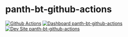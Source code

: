 # panth-bt-github-actions

[![Github Actions](https://github.com/bluecadet/panth-bt-github-actions/actions/workflows/build_deploy_and_test.yml/badge.svg)](https://github.com/bluecadet/panth-bt-github-actions/actions/workflows/build_deploy_and_test.yml)
[![Dashboard panth-bt-github-actions](https://img.shields.io/badge/dashboard-panth_bt_github_actions-yellow.svg)](https://dashboard.pantheon.io/sites/fa023b88-f8a0-4c58-be37-09fea956a14d#dev/code)
[![Dev Site panth-bt-github-actions](https://img.shields.io/badge/site-panth_bt_github_actions-blue.svg)](http://dev-panth-bt-github-actions.pantheonsite.io/)